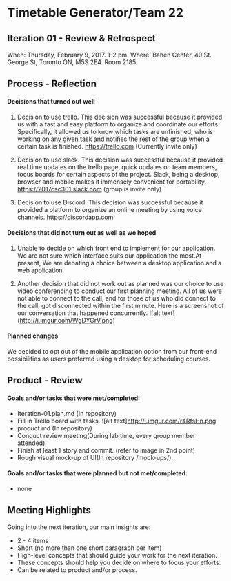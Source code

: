 # Timetable Generator/Team 22

## Iteration 01 - Review & Retrospect

When: Thursday, February 9, 2017. 1-2 pm.
Where: Bahen Center. 40 St. George St, Toronto ON, M5S 2E4. Room 2185.

## Process - Reflection

#### Decisions that turned out well

1. Decision to use trello. This decision was successful because it provided us with a fast and easy platform to organize and coordinate
our efforts. Specifically, it allowed us to know which tasks are unfinished, who is working on any given task and notifies the rest of
the group when a certain task is finished. 
https://trello.com (Currently invite only)

2. Decision to use slack. This decision was successful because it provided real time updates on the trello page, quick updates on team
members, focus boards for certain aspects of the project. Slack, being a desktop, browser and mobile makes it immensely convenient for
portability.
https://2017csc301.slack.com (group is invite only)

3. Decision to use Discord. This decision was successful because it provided a platform to organize an online meeting by using voice
channels.
https://discordapp.com

#### Decisions that did not turn out as well as we hoped
         
1. Unable to decide on which front end to implement for our application. We are not sure which interface suits our application the most.At present, We are debating a choice between a desktop application and a web application. 

2. Another decision that did not work out as planned was our choice to use video conferencing to conduct our first planning meeting. All of us were not able to connect to the call, and for those of us who did connect to the call, got disconnected within the first minute. Here is a screenshot of our conversation that happened concurrently.
![alt text] (http://i.imgur.com/WgDYGrV.png) 
 
#### Planned changes

We decided to opt out of the mobile application option from our front-end possibilities as users preferred using a desktop for scheduling courses.

## Product - Review

#### Goals and/or tasks that were met/completed:

* Iteration-01.plan.md (In repository)
* Fill in Trello board with tasks. ![alt text]http://i.imgur.com/r4RfsHn.png
* product.md (In repository)
* Conduct review meeting(During lab time, every group member attended).
* Finish at least 1 story and commit. (refer to image in 2nd point)
* Rough visual mock-up of UI(In repository /mock-ups/). 

#### Goals and/or tasks that were planned but not met/completed:

* none

## Meeting Highlights

Going into the next iteration, our main insights are:

* 2 - 4 items
* Short (no more than one short paragraph per item)
* High-level concepts that should guide your work for the next iteration.
* These concepts should help you decide on where to focus your efforts.
* Can be related to product and/or process.
